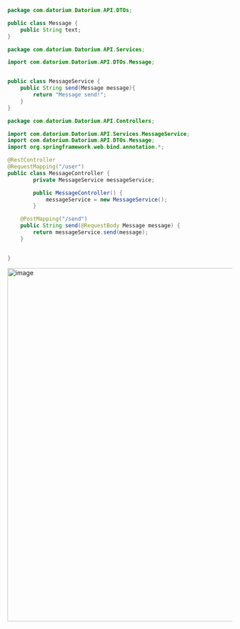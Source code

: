 ```java
package com.datorium.Datorium.API.DTOs;

public class Message {
    public String text;
}
```
```java
package com.datorium.Datorium.API.Services;

import com.datorium.Datorium.API.DTOs.Message;


public class MessageService {
    public String send(Message message){
        return "Message send!";
    }
}
```
```java
package com.datorium.Datorium.API.Controllers;

import com.datorium.Datorium.API.Services.MessageService;
import com.datorium.Datorium.API.DTOs.Message;
import org.springframework.web.bind.annotation.*;

@RestController
@RequestMapping("/user")
public class MessageController {
        private MessageService messageService;

        public MessageController() {
            messageService = new MessageService();
        }

    @PostMapping("/send")
    public String send(@RequestBody Message message) {
        return messageService.send(message);
    }


}
```
<img width="791" alt="image" src="https://github.com/user-attachments/assets/965f1fa7-2b32-4072-9cc9-9a838d0734be">


